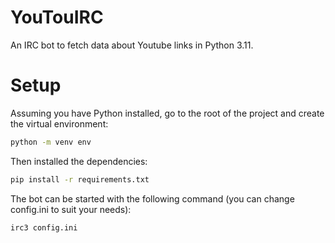 # YouTouIRC
An IRC bot to fetch data about Youtube links in Python 3.11.
# Setup
Assuming you have Python installed, go to the root of the project and create the virtual environment:
```bash
python -m venv env
```
Then installed the dependencies:
```bash
pip install -r requirements.txt
```
The bot can be started with the following command (you can change config.ini to suit your needs):
```bash
irc3 config.ini
```

